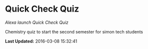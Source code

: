 # Quick Check Quiz
*Alexa launch Quick Check Quiz*

Chemistry quiz to start the second semester for simon tech students

**Last Updated:** 2016-03-08 15:32:41